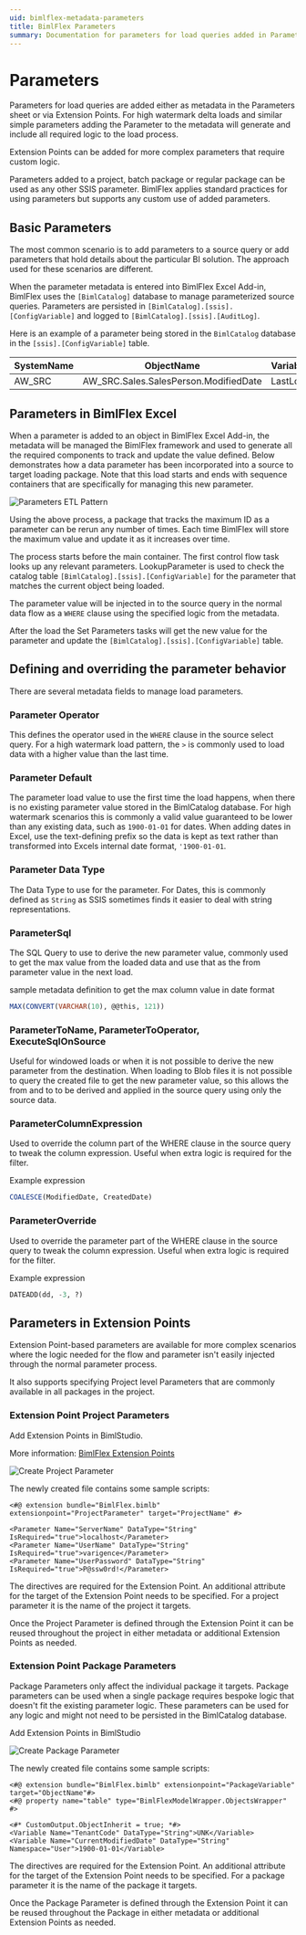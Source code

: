 ```yaml
---
uid: bimlflex-metadata-parameters
title: BimlFlex Parameters
summary: Documentation for parameters for load queries added in Parameters section or as Extension Points in BimlFlex
---
```

# Parameters

Parameters for load queries are added either as metadata in the Parameters sheet or via Extension Points. For high watermark delta loads and similar simple parameters adding the Parameter to the metadata will generate and include all required logic to the load process.

Extension Points can be added for more complex parameters that require custom logic.

Parameters added to a project, batch package or regular package can be used as any other SSIS parameter. BimlFlex applies standard practices for using parameters but supports any custom use of added parameters.

## Basic Parameters

The most common scenario is to add parameters to a source query or add parameters that hold details about the particular BI solution. The approach used for these scenarios are different.

When the parameter metadata is entered into BimlFlex Excel Add-in, BimlFlex uses the `[BimlCatalog]` database to manage parameterized source queries. Parameters are persisted in `[BimlCatalog].[ssis].[ConfigVariable]` and logged to `[BimlCatalog].[ssis].[AuditLog]`.

Here is an example of a parameter being stored in the `BimlCatalog` database in the `[ssis].[ConfigVariable]` table.

| SystemName | ObjectName                            | VariableName | VariableValue | ExecutionID |
| ---------- | ------------------------------------- | ------------ | ------------- | ----------- |
| AW_SRC     | AW_SRC.Sales.SalesPerson.ModifiedDate | LastLoadDate | 20/09/2015    | 109         |

## Parameters in BimlFlex Excel

When a parameter is added to an object in BimlFlex Excel Add-in, the metadata will be managed the BimlFlex framework and used to generate all the required components to track and update the value defined. Below demonstrates how a data parameter has been incorporated into a source to target loading package. Note that this load starts and ends with sequence containers that are specifically for managing this new parameter.

![Parameters ETL Pattern](../user-guide/images/bimlflex-ss-v5-parameters-etl-pattern.png "Parameters ETL Pattern")

Using the above process, a package that tracks the maximum ID as a parameter can be rerun any number of times. Each time BimlFlex will store the maximum value and update it as it increases over time.

The process starts before the main container. The first control flow task looks up any relevant parameters. LookupParameter is used to check the catalog table `[BimlCatalog].[ssis].[ConfigVariable]` for the parameter that matches the current object being loaded.

The parameter value will be injected in to the source query in the normal data flow as a `WHERE` clause using the specified logic from the metadata.

After the load the Set Parameters tasks will get the new value for the parameter and update the `[BimlCatalog].[ssis].[ConfigVariable]` table.

## Defining and overriding the parameter behavior

There are several metadata fields to manage load parameters.

### Parameter Operator

This defines the operator used in the `WHERE` clause in the source select query. For a high watermark load pattern, the `>` is commonly used to load data with a higher value than the last time.

### Parameter Default

The parameter load value to use the first time the load happens, when there is no existing parameter value stored in the BimlCatalog database. For high watermark scenarios this is commonly a valid value guaranteed to be lower than any existing data, such as `1900-01-01` for dates. When adding dates in Excel, use the text-defining prefix so the data is kept as text rather than transformed into Excels internal date format, `'1900-01-01`.

### Parameter Data Type

The Data Type to use for the parameter. For Dates, this is commonly defined as `String` as SSIS sometimes finds it easier to deal with string representations.

### ParameterSql

The SQL Query to use to derive the new parameter value, commonly used to get the max value from the loaded data and use that as the from parameter value in the next load.

sample metadata definition to get the max column value in date format

```sql
MAX(CONVERT(VARCHAR(10), @@this, 121))
```

### ParameterToName, ParameterToOperator, ExecuteSqlOnSource

Useful for windowed loads or when it is not possible to derive the new parameter from the destination. When loading to Blob files it is not possible to query the created file to get the new parameter value, so this allows the from and to to be derived and applied in the source query using only the source data.

### ParameterColumnExpression

Used to override the column part of the WHERE clause in the source query to tweak the column expression. Useful when extra logic is required for the filter.

Example expression

```sql
COALESCE(ModifiedDate, CreatedDate)
```

### ParameterOverride

Used to override the parameter part of the WHERE clause in the source query to tweak the column expression. Useful when extra logic is required for the filter.

Example expression

```sql
DATEADD(dd, -3, ?)
```

## Parameters in Extension Points

Extension Point-based parameters are available for more complex scenarios where the logic needed for the flow and parameter isn't easily injected through the normal parameter process.

It also supports specifying Project level Parameters that are commonly available in all packages in the project.

### Extension Point Project Parameters

Add Extension Points in BimlStudio.

More information: [BimlFlex Extension Points](xref:bimlflex-extension-points)

![Create Project Parameter](../user-guide/images/bimlflex-ss-v5-extension-points-create-project-parameter.png "Create Project Parameter")

The newly created file contains some sample scripts:

```biml
<#@ extension bundle="BimlFlex.bimlb" extensionpoint="ProjectParameter" target="ProjectName" #>

<Parameter Name="ServerName" DataType="String" IsRequired="true">localhost</Parameter>
<Parameter Name="UserName" DataType="String" IsRequired="true">varigence</Parameter>
<Parameter Name="UserPassword" DataType="String" IsRequired="true">P@ssw0rd!</Parameter>
```

The directives are required for the Extension Point. An additional attribute for the target of the Extension Point needs to be specified. For a project parameter it is the name of the project it targets.

Once the Project Parameter is defined through the Extension Point it can be reused throughout the project in either metadata or additional Extension Points as needed.

### Extension Point Package Parameters

Package Parameters only affect the individual package it targets. Package parameters can be used when a single package requires bespoke logic that doesn't fit the existing parameter logic. These parameters can be used for any logic and might not need to be persisted in the BimlCatalog database.

Add Extension Points in BimlStudio

![Create Package Parameter](../user-guide/images/bimlflex-ss-v5-extension-points-create-package-parameter.png "Create Package Parameter")

The newly created file contains some sample scripts:

```biml
<#@ extension bundle="BimlFlex.bimlb" extensionpoint="PackageVariable" target="ObjectName"#>
<#@ property name="table" type="BimlFlexModelWrapper.ObjectsWrapper" #>

<#* CustomOutput.ObjectInherit = true; *#>
<Variable Name="TenantCode" DataType="String">UNK</Variable>
<Variable Name="CurrentModifiedDate" DataType="String" Namespace="User">1900-01-01</Variable>
```

The directives are required for the Extension Point. An additional attribute for the target of the Extension Point needs to be specified. For a package parameter it is the name of the package it targets.

Once the Package Parameter is defined through the Extension Point it can be reused throughout the Package in either metadata or additional Extension Points as needed.
